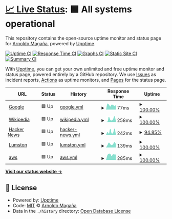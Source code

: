 # [📈 Live Status](https://maganaa.github.io/upptime): <!--live status--> **🟩 All systems operational**

This repository contains the open-source uptime monitor and status page for [Arnoldo Magaña](https://maganaa.github.io/upptime), powered by [Upptime](https://github.com/upptime/upptime).

[![Uptime CI](https://github.com/maganaa/upptime/workflows/Uptime%20CI/badge.svg)](https://github.com/maganaa/upptime/actions?query=workflow%3A%22Uptime+CI%22)
[![Response Time CI](https://github.com/maganaa/upptime/workflows/Response%20Time%20CI/badge.svg)](https://github.com/maganaa/upptime/actions?query=workflow%3A%22Response+Time+CI%22)
[![Graphs CI](https://github.com/maganaa/upptime/workflows/Graphs%20CI/badge.svg)](https://github.com/maganaa/upptime/actions?query=workflow%3A%22Graphs+CI%22)
[![Static Site CI](https://github.com/maganaa/upptime/workflows/Static%20Site%20CI/badge.svg)](https://github.com/maganaa/upptime/actions?query=workflow%3A%22Static+Site+CI%22)
[![Summary CI](https://github.com/maganaa/upptime/workflows/Summary%20CI/badge.svg)](https://github.com/maganaa/upptime/actions?query=workflow%3A%22Summary+CI%22)

With [Upptime](https://upptime.js.org), you can get your own unlimited and free uptime monitor and status page, powered entirely by a GitHub repository. We use [Issues](https://github.com/maganaa/upptime/issues) as incident reports, [Actions](https://github.com/maganaa/upptime/actions) as uptime monitors, and [Pages](https://maganaa.github.io/upptime) for the status page.

<!--start: status pages-->
<!-- This summary is generated by Upptime (https://github.com/upptime/upptime) -->
<!-- Do not edit this manually, your changes will be overwritten -->
<!-- prettier-ignore -->
| URL | Status | History | Response Time | Uptime |
| --- | ------ | ------- | ------------- | ------ |
| <img alt="" src="https://favicons.githubusercontent.com/www.google.com" height="13"> [Google](https://www.google.com) | 🟩 Up | [google.yml](https://github.com/maganaa/nol/commits/HEAD/history/google.yml) | <details><summary><img alt="Response time graph" src="./graphs/google/response-time-week.png" height="20"> 77ms</summary><br><a href="https://maganaa.github.io/nol/history/google"><img alt="Response time 109" src="https://img.shields.io/endpoint?url=https%3A%2F%2Fraw.githubusercontent.com%2Fmaganaa%2Fnol%2FHEAD%2Fapi%2Fgoogle%2Fresponse-time.json"></a><br><a href="https://maganaa.github.io/nol/history/google"><img alt="24-hour response time 72" src="https://img.shields.io/endpoint?url=https%3A%2F%2Fraw.githubusercontent.com%2Fmaganaa%2Fnol%2FHEAD%2Fapi%2Fgoogle%2Fresponse-time-day.json"></a><br><a href="https://maganaa.github.io/nol/history/google"><img alt="7-day response time 77" src="https://img.shields.io/endpoint?url=https%3A%2F%2Fraw.githubusercontent.com%2Fmaganaa%2Fnol%2FHEAD%2Fapi%2Fgoogle%2Fresponse-time-week.json"></a><br><a href="https://maganaa.github.io/nol/history/google"><img alt="30-day response time 83" src="https://img.shields.io/endpoint?url=https%3A%2F%2Fraw.githubusercontent.com%2Fmaganaa%2Fnol%2FHEAD%2Fapi%2Fgoogle%2Fresponse-time-month.json"></a><br><a href="https://maganaa.github.io/nol/history/google"><img alt="1-year response time 109" src="https://img.shields.io/endpoint?url=https%3A%2F%2Fraw.githubusercontent.com%2Fmaganaa%2Fnol%2FHEAD%2Fapi%2Fgoogle%2Fresponse-time-year.json"></a></details> | <details><summary><a href="https://maganaa.github.io/nol/history/google">100.00%</a></summary><a href="https://maganaa.github.io/nol/history/google"><img alt="All-time uptime 100.00%" src="https://img.shields.io/endpoint?url=https%3A%2F%2Fraw.githubusercontent.com%2Fmaganaa%2Fnol%2FHEAD%2Fapi%2Fgoogle%2Fuptime.json"></a><br><a href="https://maganaa.github.io/nol/history/google"><img alt="24-hour uptime 100.00%" src="https://img.shields.io/endpoint?url=https%3A%2F%2Fraw.githubusercontent.com%2Fmaganaa%2Fnol%2FHEAD%2Fapi%2Fgoogle%2Fuptime-day.json"></a><br><a href="https://maganaa.github.io/nol/history/google"><img alt="7-day uptime 100.00%" src="https://img.shields.io/endpoint?url=https%3A%2F%2Fraw.githubusercontent.com%2Fmaganaa%2Fnol%2FHEAD%2Fapi%2Fgoogle%2Fuptime-week.json"></a><br><a href="https://maganaa.github.io/nol/history/google"><img alt="30-day uptime 100.00%" src="https://img.shields.io/endpoint?url=https%3A%2F%2Fraw.githubusercontent.com%2Fmaganaa%2Fnol%2FHEAD%2Fapi%2Fgoogle%2Fuptime-month.json"></a><br><a href="https://maganaa.github.io/nol/history/google"><img alt="1-year uptime 100.00%" src="https://img.shields.io/endpoint?url=https%3A%2F%2Fraw.githubusercontent.com%2Fmaganaa%2Fnol%2FHEAD%2Fapi%2Fgoogle%2Fuptime-year.json"></a></details>
| <img alt="" src="https://favicons.githubusercontent.com/en.wikipedia.org" height="13"> [Wikipedia](https://en.wikipedia.org) | 🟩 Up | [wikipedia.yml](https://github.com/maganaa/nol/commits/HEAD/history/wikipedia.yml) | <details><summary><img alt="Response time graph" src="./graphs/wikipedia/response-time-week.png" height="20"> 258ms</summary><br><a href="https://maganaa.github.io/nol/history/wikipedia"><img alt="Response time 164" src="https://img.shields.io/endpoint?url=https%3A%2F%2Fraw.githubusercontent.com%2Fmaganaa%2Fnol%2FHEAD%2Fapi%2Fwikipedia%2Fresponse-time.json"></a><br><a href="https://maganaa.github.io/nol/history/wikipedia"><img alt="24-hour response time 331" src="https://img.shields.io/endpoint?url=https%3A%2F%2Fraw.githubusercontent.com%2Fmaganaa%2Fnol%2FHEAD%2Fapi%2Fwikipedia%2Fresponse-time-day.json"></a><br><a href="https://maganaa.github.io/nol/history/wikipedia"><img alt="7-day response time 258" src="https://img.shields.io/endpoint?url=https%3A%2F%2Fraw.githubusercontent.com%2Fmaganaa%2Fnol%2FHEAD%2Fapi%2Fwikipedia%2Fresponse-time-week.json"></a><br><a href="https://maganaa.github.io/nol/history/wikipedia"><img alt="30-day response time 205" src="https://img.shields.io/endpoint?url=https%3A%2F%2Fraw.githubusercontent.com%2Fmaganaa%2Fnol%2FHEAD%2Fapi%2Fwikipedia%2Fresponse-time-month.json"></a><br><a href="https://maganaa.github.io/nol/history/wikipedia"><img alt="1-year response time 164" src="https://img.shields.io/endpoint?url=https%3A%2F%2Fraw.githubusercontent.com%2Fmaganaa%2Fnol%2FHEAD%2Fapi%2Fwikipedia%2Fresponse-time-year.json"></a></details> | <details><summary><a href="https://maganaa.github.io/nol/history/wikipedia">100.00%</a></summary><a href="https://maganaa.github.io/nol/history/wikipedia"><img alt="All-time uptime 100.00%" src="https://img.shields.io/endpoint?url=https%3A%2F%2Fraw.githubusercontent.com%2Fmaganaa%2Fnol%2FHEAD%2Fapi%2Fwikipedia%2Fuptime.json"></a><br><a href="https://maganaa.github.io/nol/history/wikipedia"><img alt="24-hour uptime 100.00%" src="https://img.shields.io/endpoint?url=https%3A%2F%2Fraw.githubusercontent.com%2Fmaganaa%2Fnol%2FHEAD%2Fapi%2Fwikipedia%2Fuptime-day.json"></a><br><a href="https://maganaa.github.io/nol/history/wikipedia"><img alt="7-day uptime 100.00%" src="https://img.shields.io/endpoint?url=https%3A%2F%2Fraw.githubusercontent.com%2Fmaganaa%2Fnol%2FHEAD%2Fapi%2Fwikipedia%2Fuptime-week.json"></a><br><a href="https://maganaa.github.io/nol/history/wikipedia"><img alt="30-day uptime 100.00%" src="https://img.shields.io/endpoint?url=https%3A%2F%2Fraw.githubusercontent.com%2Fmaganaa%2Fnol%2FHEAD%2Fapi%2Fwikipedia%2Fuptime-month.json"></a><br><a href="https://maganaa.github.io/nol/history/wikipedia"><img alt="1-year uptime 100.00%" src="https://img.shields.io/endpoint?url=https%3A%2F%2Fraw.githubusercontent.com%2Fmaganaa%2Fnol%2FHEAD%2Fapi%2Fwikipedia%2Fuptime-year.json"></a></details>
| <img alt="" src="https://favicons.githubusercontent.com/news.ycombinator.com" height="13"> [Hacker News](https://news.ycombinator.com) | 🟩 Up | [hacker-news.yml](https://github.com/maganaa/nol/commits/HEAD/history/hacker-news.yml) | <details><summary><img alt="Response time graph" src="./graphs/hacker-news/response-time-week.png" height="20"> 242ms</summary><br><a href="https://maganaa.github.io/nol/history/hacker-news"><img alt="Response time 216" src="https://img.shields.io/endpoint?url=https%3A%2F%2Fraw.githubusercontent.com%2Fmaganaa%2Fnol%2FHEAD%2Fapi%2Fhacker-news%2Fresponse-time.json"></a><br><a href="https://maganaa.github.io/nol/history/hacker-news"><img alt="24-hour response time 355" src="https://img.shields.io/endpoint?url=https%3A%2F%2Fraw.githubusercontent.com%2Fmaganaa%2Fnol%2FHEAD%2Fapi%2Fhacker-news%2Fresponse-time-day.json"></a><br><a href="https://maganaa.github.io/nol/history/hacker-news"><img alt="7-day response time 242" src="https://img.shields.io/endpoint?url=https%3A%2F%2Fraw.githubusercontent.com%2Fmaganaa%2Fnol%2FHEAD%2Fapi%2Fhacker-news%2Fresponse-time-week.json"></a><br><a href="https://maganaa.github.io/nol/history/hacker-news"><img alt="30-day response time 247" src="https://img.shields.io/endpoint?url=https%3A%2F%2Fraw.githubusercontent.com%2Fmaganaa%2Fnol%2FHEAD%2Fapi%2Fhacker-news%2Fresponse-time-month.json"></a><br><a href="https://maganaa.github.io/nol/history/hacker-news"><img alt="1-year response time 216" src="https://img.shields.io/endpoint?url=https%3A%2F%2Fraw.githubusercontent.com%2Fmaganaa%2Fnol%2FHEAD%2Fapi%2Fhacker-news%2Fresponse-time-year.json"></a></details> | <details><summary><a href="https://maganaa.github.io/nol/history/hacker-news">94.85%</a></summary><a href="https://maganaa.github.io/nol/history/hacker-news"><img alt="All-time uptime 99.95%" src="https://img.shields.io/endpoint?url=https%3A%2F%2Fraw.githubusercontent.com%2Fmaganaa%2Fnol%2FHEAD%2Fapi%2Fhacker-news%2Fuptime.json"></a><br><a href="https://maganaa.github.io/nol/history/hacker-news"><img alt="24-hour uptime 63.96%" src="https://img.shields.io/endpoint?url=https%3A%2F%2Fraw.githubusercontent.com%2Fmaganaa%2Fnol%2FHEAD%2Fapi%2Fhacker-news%2Fuptime-day.json"></a><br><a href="https://maganaa.github.io/nol/history/hacker-news"><img alt="7-day uptime 94.85%" src="https://img.shields.io/endpoint?url=https%3A%2F%2Fraw.githubusercontent.com%2Fmaganaa%2Fnol%2FHEAD%2Fapi%2Fhacker-news%2Fuptime-week.json"></a><br><a href="https://maganaa.github.io/nol/history/hacker-news"><img alt="30-day uptime 98.82%" src="https://img.shields.io/endpoint?url=https%3A%2F%2Fraw.githubusercontent.com%2Fmaganaa%2Fnol%2FHEAD%2Fapi%2Fhacker-news%2Fuptime-month.json"></a><br><a href="https://maganaa.github.io/nol/history/hacker-news"><img alt="1-year uptime 99.90%" src="https://img.shields.io/endpoint?url=https%3A%2F%2Fraw.githubusercontent.com%2Fmaganaa%2Fnol%2FHEAD%2Fapi%2Fhacker-news%2Fuptime-year.json"></a></details>
| <img alt="" src="https://favicons.githubusercontent.com/lumston.com" height="13"> [Lumston](https://lumston.com) | 🟩 Up | [lumston.yml](https://github.com/maganaa/nol/commits/HEAD/history/lumston.yml) | <details><summary><img alt="Response time graph" src="./graphs/lumston/response-time-week.png" height="20"> 139ms</summary><br><a href="https://maganaa.github.io/nol/history/lumston"><img alt="Response time 284" src="https://img.shields.io/endpoint?url=https%3A%2F%2Fraw.githubusercontent.com%2Fmaganaa%2Fnol%2FHEAD%2Fapi%2Flumston%2Fresponse-time.json"></a><br><a href="https://maganaa.github.io/nol/history/lumston"><img alt="24-hour response time 103" src="https://img.shields.io/endpoint?url=https%3A%2F%2Fraw.githubusercontent.com%2Fmaganaa%2Fnol%2FHEAD%2Fapi%2Flumston%2Fresponse-time-day.json"></a><br><a href="https://maganaa.github.io/nol/history/lumston"><img alt="7-day response time 139" src="https://img.shields.io/endpoint?url=https%3A%2F%2Fraw.githubusercontent.com%2Fmaganaa%2Fnol%2FHEAD%2Fapi%2Flumston%2Fresponse-time-week.json"></a><br><a href="https://maganaa.github.io/nol/history/lumston"><img alt="30-day response time 133" src="https://img.shields.io/endpoint?url=https%3A%2F%2Fraw.githubusercontent.com%2Fmaganaa%2Fnol%2FHEAD%2Fapi%2Flumston%2Fresponse-time-month.json"></a><br><a href="https://maganaa.github.io/nol/history/lumston"><img alt="1-year response time 284" src="https://img.shields.io/endpoint?url=https%3A%2F%2Fraw.githubusercontent.com%2Fmaganaa%2Fnol%2FHEAD%2Fapi%2Flumston%2Fresponse-time-year.json"></a></details> | <details><summary><a href="https://maganaa.github.io/nol/history/lumston">100.00%</a></summary><a href="https://maganaa.github.io/nol/history/lumston"><img alt="All-time uptime 100.00%" src="https://img.shields.io/endpoint?url=https%3A%2F%2Fraw.githubusercontent.com%2Fmaganaa%2Fnol%2FHEAD%2Fapi%2Flumston%2Fuptime.json"></a><br><a href="https://maganaa.github.io/nol/history/lumston"><img alt="24-hour uptime 100.00%" src="https://img.shields.io/endpoint?url=https%3A%2F%2Fraw.githubusercontent.com%2Fmaganaa%2Fnol%2FHEAD%2Fapi%2Flumston%2Fuptime-day.json"></a><br><a href="https://maganaa.github.io/nol/history/lumston"><img alt="7-day uptime 100.00%" src="https://img.shields.io/endpoint?url=https%3A%2F%2Fraw.githubusercontent.com%2Fmaganaa%2Fnol%2FHEAD%2Fapi%2Flumston%2Fuptime-week.json"></a><br><a href="https://maganaa.github.io/nol/history/lumston"><img alt="30-day uptime 100.00%" src="https://img.shields.io/endpoint?url=https%3A%2F%2Fraw.githubusercontent.com%2Fmaganaa%2Fnol%2FHEAD%2Fapi%2Flumston%2Fuptime-month.json"></a><br><a href="https://maganaa.github.io/nol/history/lumston"><img alt="1-year uptime 100.00%" src="https://img.shields.io/endpoint?url=https%3A%2F%2Fraw.githubusercontent.com%2Fmaganaa%2Fnol%2FHEAD%2Fapi%2Flumston%2Fuptime-year.json"></a></details>
| <img alt="" src="https://favicons.githubusercontent.com/aws.amazon.com" height="13"> [aws](https://aws.amazon.com) | 🟩 Up | [aws.yml](https://github.com/maganaa/nol/commits/HEAD/history/aws.yml) | <details><summary><img alt="Response time graph" src="./graphs/aws/response-time-week.png" height="20"> 285ms</summary><br><a href="https://maganaa.github.io/nol/history/aws"><img alt="Response time 380" src="https://img.shields.io/endpoint?url=https%3A%2F%2Fraw.githubusercontent.com%2Fmaganaa%2Fnol%2FHEAD%2Fapi%2Faws%2Fresponse-time.json"></a><br><a href="https://maganaa.github.io/nol/history/aws"><img alt="24-hour response time 226" src="https://img.shields.io/endpoint?url=https%3A%2F%2Fraw.githubusercontent.com%2Fmaganaa%2Fnol%2FHEAD%2Fapi%2Faws%2Fresponse-time-day.json"></a><br><a href="https://maganaa.github.io/nol/history/aws"><img alt="7-day response time 285" src="https://img.shields.io/endpoint?url=https%3A%2F%2Fraw.githubusercontent.com%2Fmaganaa%2Fnol%2FHEAD%2Fapi%2Faws%2Fresponse-time-week.json"></a><br><a href="https://maganaa.github.io/nol/history/aws"><img alt="30-day response time 328" src="https://img.shields.io/endpoint?url=https%3A%2F%2Fraw.githubusercontent.com%2Fmaganaa%2Fnol%2FHEAD%2Fapi%2Faws%2Fresponse-time-month.json"></a><br><a href="https://maganaa.github.io/nol/history/aws"><img alt="1-year response time 380" src="https://img.shields.io/endpoint?url=https%3A%2F%2Fraw.githubusercontent.com%2Fmaganaa%2Fnol%2FHEAD%2Fapi%2Faws%2Fresponse-time-year.json"></a></details> | <details><summary><a href="https://maganaa.github.io/nol/history/aws">100.00%</a></summary><a href="https://maganaa.github.io/nol/history/aws"><img alt="All-time uptime 100.00%" src="https://img.shields.io/endpoint?url=https%3A%2F%2Fraw.githubusercontent.com%2Fmaganaa%2Fnol%2FHEAD%2Fapi%2Faws%2Fuptime.json"></a><br><a href="https://maganaa.github.io/nol/history/aws"><img alt="24-hour uptime 100.00%" src="https://img.shields.io/endpoint?url=https%3A%2F%2Fraw.githubusercontent.com%2Fmaganaa%2Fnol%2FHEAD%2Fapi%2Faws%2Fuptime-day.json"></a><br><a href="https://maganaa.github.io/nol/history/aws"><img alt="7-day uptime 100.00%" src="https://img.shields.io/endpoint?url=https%3A%2F%2Fraw.githubusercontent.com%2Fmaganaa%2Fnol%2FHEAD%2Fapi%2Faws%2Fuptime-week.json"></a><br><a href="https://maganaa.github.io/nol/history/aws"><img alt="30-day uptime 100.00%" src="https://img.shields.io/endpoint?url=https%3A%2F%2Fraw.githubusercontent.com%2Fmaganaa%2Fnol%2FHEAD%2Fapi%2Faws%2Fuptime-month.json"></a><br><a href="https://maganaa.github.io/nol/history/aws"><img alt="1-year uptime 100.00%" src="https://img.shields.io/endpoint?url=https%3A%2F%2Fraw.githubusercontent.com%2Fmaganaa%2Fnol%2FHEAD%2Fapi%2Faws%2Fuptime-year.json"></a></details>

<!--end: status pages-->

[**Visit our status website →**](https://maganaa.github.io/upptime)

## 📄 License

- Powered by: [Upptime](https://github.com/upptime/upptime)
- Code: [MIT](./LICENSE) © [Arnoldo Magaña](https://maganaa.github.io/upptime)
- Data in the `./history` directory: [Open Database License](https://opendatacommons.org/licenses/odbl/1-0/)
